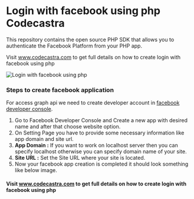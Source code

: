 # Login with facebook using php Codecastra
This repository contains the open source PHP SDK that allows you to authenticate the Facebook Platform from your PHP app.

Visit www.codecastra.com to get full details on how to create login with facebook using php 

<img src="https://i2.wp.com/www.codecastra.com/wp-content/uploads/2017/08/fb_banner.png?w=800" alt="Login with facebook using php" />

<h3>Steps to create facebook application</h3>
For access graph api we need to create developer account in <a href="https://developers.facebook.com/">facebook developer console</a>.
<ol>
<li>Go to Facebook Developer Console and Create a new app with desired name and after that choose website option.
</li><li>On Setting Page you have to provide some necessary information like app domain and site url.
</li><li><b>App Domain :</b> If you want to work on localhost server then you can specify localhost otherwise you can specify domain name of your site.
</li><li><b>Site URL :</b> Set the Site URL where your site is located.
</li><li>Now your facebook app creation is completed it should look something like below image.</li>
</ol>

<h4>Visit <a href="www.codecastra.com">www.codecastra.com</a>  to get full details on how to create login with facebook using php</h4>
